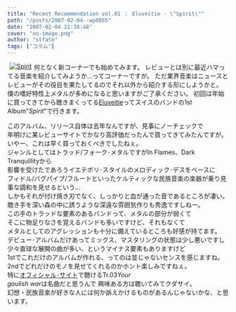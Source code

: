 ```yaml
---
title: "Recent Recommendation vol.01 ： Eluveitie - \"Spirit\""
path: "/posts/2007-02-04--wp0055"
date: "2007-02-04 21:38:48"
cover: "no-image.png"
author: "stfate"
tags: ["コラム"]
---
```


<style type="text/css">
<!--
p {white-space: pre-wrap};
-->
</style>

<div class="amazon" style="float:left; margin-left:5px;margin-right:5px;border:0px;"><a href="http://www.amazon.co.jp/gp/product/B000G09PT6%3ftag=invisibleair-22%26link_code=xm2%26camp=2025%26dev-t=0ZZ51W51PSHKTDFA9002" target="_blank"><img src="http://images-jp.amazon.com/images/P/B000G09PT6.09.MZZZZZZZ.jpg" alt="Spirit" class="amazon_pict" /></a></div>何となく新コーナーでも始めてみます。
レビューとは別に最近ハマってる音楽を紹介してみようか…ってコーナーですが。
ただ業界音楽はニュースとレビューがその役目を果たしてるのでそれ以外から紹介する形にしようかと。
僕の嗜好特性上メタルが多めになると思いますがご了承ください。
初回は年始に買ってきてから聴きまくってる<a href="http://www.eluveitie.ch/" target="_blank">Eluveitie</a>ってスイスのバンドの1st Album"<em>Spirit</em>"で行きます。<div class="entry_clear"></div>

<!--more-->
このアルバム、リリース自体は去年なんですが、見事にノーチェックで
年明けに某レビューサイトでかなり高評価だったんで買ってきてみたんですが。
いやー、これは早く買っておくべきでしたねぇ。
ジャンルとしてはトラッド/フォーク･メタルですがIn Flames、Dark Tranquillityから
影響を受けたであろうイエテボリ･スタイルのメロディック･デスをベースに
フィドル/バグパイプ/フルートといったケルティックな民族音楽の楽器が乗り見事な調和を見せるという…
しかもそれが付け焼き刃でなく、しっかりと血が通った音であるところが凄い。
聴き手を深い森の中に誘うような深遠な雰囲気作りも秀逸ですしねー。
この手のトラッドな要素のあるバンドって、メタルの部分が弱くて
そこに物足りなさを覚えるバンドも多いですけど、それもなくて
メタルとしてのアグレッションも十分に備えているところも好感が持てます。
デビュー･アルバムだけあってミックス、マスタリングの状態は少し悪いですし
少々直球な展開の曲が多い、というマイナス要素もありますけど
1stでこれだけのアルバムが作れる、ってのは並じゃないセンスを感じますね。
2ndでどれだけのモノを見せてくれるのかホント楽しみですねぇ。
特に<a href="http://www.eluveitie.ch/" target="_blank">オフィシャル･サイト</a>で聴けるTr.03<em>Your gaulish war</em>は名曲だと思うんで
興味ある方は聴いてみてクダサイ。
幻想・民族音楽が好きな人には何か訴えかけるものがあるんじゃないかな、と思います。
